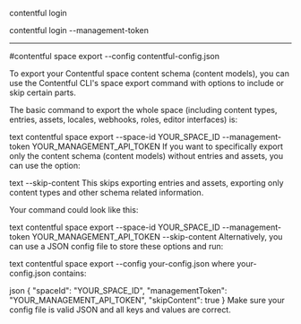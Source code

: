   
  contentful login

contentful login --management-token <management-token>

---
  #contentful space export --config contentful-config.json
  
  To export your Contentful space content schema (content models), you can use the Contentful CLI's space export command with options to include or skip certain parts.

The basic command to export the whole space (including content types, entries, assets, locales, webhooks, roles, editor interfaces) is:

text
contentful space export --space-id YOUR_SPACE_ID --management-token YOUR_MANAGEMENT_API_TOKEN
If you want to specifically export only the content schema (content models) without entries and assets, you can use the option:

text
--skip-content
This skips exporting entries and assets, exporting only content types and other schema related information.

Your command could look like this:

text
contentful space export --space-id YOUR_SPACE_ID --management-token YOUR_MANAGEMENT_API_TOKEN --skip-content
Alternatively, you can use a JSON config file to store these options and run:

text
contentful space export --config your-config.json
where your-config.json contains:

json
{
  "spaceId": "YOUR_SPACE_ID",
  "managementToken": "YOUR_MANAGEMENT_API_TOKEN",
  "skipContent": true
}
Make sure your config file is valid JSON and all keys and values are correct.